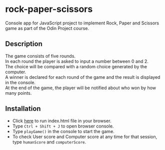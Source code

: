 # rock-paper-scissors
Console app for JavaScript project to implement Rock, Paper and Scissors game as part of the Odin Project course.

## Description
The game consists of five rounds.  
In each round the player is asked to input a number between 0 and 2.  
The choice will be compared with a random choice generated by the computer.  
A winner is declared for each round of the game and the result is displayed in the console.  
At the end of the game, the player will be notified about who won by how many points.


## Installation
- Click [here](https://kunjanrana4.github.io/rock-paper-scissors/) to run index.html file in your browser.
- Type ```Ctrl + Shift + J``` to open browser console.
- Type ```playGame()``` in the console to start the game.
- To check User score and Computer score at any time for that session, type ```humanScore``` and ```computerScore```.